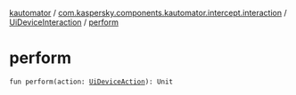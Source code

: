 [kautomator](../../index.md) / [com.kaspersky.components.kautomator.intercept.interaction](../index.md) / [UiDeviceInteraction](index.md) / [perform](./perform.md)

# perform

`fun perform(action: `[`UiDeviceAction`](../../com.kaspersky.components.kautomator.intercept.operation/-ui-device-action.md)`): Unit`
